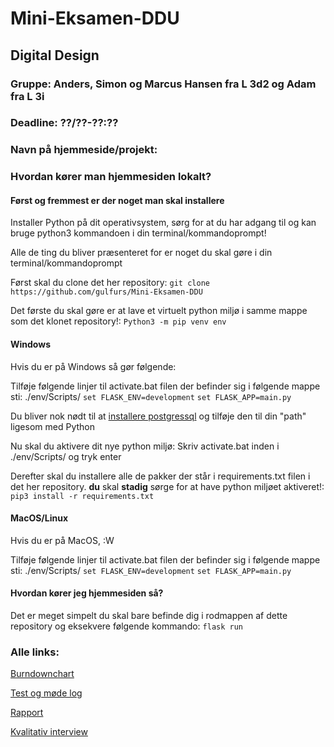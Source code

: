 # Mini-Eksamen-DDU
## Digital Design
### Gruppe: Anders, Simon og Marcus Hansen fra L 3d2 og Adam fra L 3i
### Deadline: ??/??-??:??
### Navn på hjemmeside/projekt: 



### Hvordan kører man hjemmesiden lokalt?

#### Først og fremmest er der noget man skal installere

Installer Python på dit operativsystem, sørg for at du har adgang til
og kan bruge python3 kommandoen i din terminal/kommandoprompt!

Alle de ting du bliver præsenteret for er noget du skal gøre i din terminal/kommandoprompt

Først skal du clone det her repository:
`git clone https://github.com/gulfurs/Mini-Eksamen-DDU`

Det første du skal gøre er at lave et virtuelt python miljø i samme mappe som det klonet repository!:
`Python3 -m pip venv env`

#### Windows
Hvis du er på Windows så gør følgende:

Tilføje følgende linjer til activate.bat filen der befinder sig i følgende mappe sti: ./env/Scripts/
`set FLASK_ENV=development`
`set FLASK_APP=main.py`

Du bliver nok nødt til at [installere postgressql](https://www.postgresql.org/download/windows/) og tilføje den til din "path" ligesom med Python

Nu skal du aktivere dit nye python miljø:
Skriv activate.bat inden i ./env/Scripts/ og tryk enter

Derefter skal du installere alle de pakker der står i requirements.txt filen i det her repository.
**du** skal **stadig** sørge for at have python miljøet aktiveret!:
`pip3 install -r requirements.txt`

#### MacOS/Linux
Hvis du er på MacOS, :W

Tilføje følgende linjer til activate.bat filen der befinder sig i følgende mappe sti: ./env/Scripts/
`set FLASK_ENV=development`
`set FLASK_APP=main.py`

#### Hvordan kører jeg hjemmesiden så?
Det er meget simpelt du skal bare befinde dig i rodmappen af dette repository og eksekvere følgende kommando:
`flask run`

### Alle links:

[Burndownchart](https://docs.google.com/spreadsheets/d/12GrolWbVKDg1Wu-nvA1gK3bWTYi4yTNMDA7evywdAyM/edit?usp=sharing)

[Test og møde log](https://docs.google.com/document/d/1EtqgZI1tlutKvl88_4Fm8d4sHtB1s6ItvU_p9tvqYg4/edit?usp=sharing)

[Rapport](https://docs.google.com/document/d/1D4JML7Tyzi70eCvyhFqcaqu-nzUixWOj3uAb32aINHo/edit?usp=sharing)

[Kvalitativ interview](https://docs.google.com/document/d/1ZcOceFuOrCk-WHEqFYpmXqh5PTlM2hQL2-aBG_DJ60g/edit#heading=h.jan5098veqpe)


